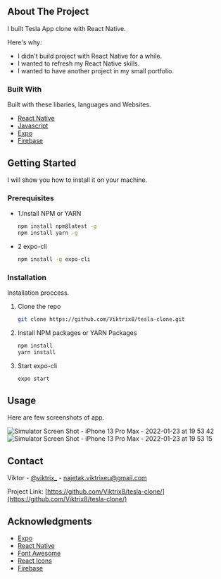 <!-- ABOUT THE PROJECT -->
## About The Project

I built Tesla App clone with React Native.

Here's why:
* I didn't build project with React Native for a while.
* I wanted to refresh my React Native skills.
* I wanted to have another project in my small portfolio.

### Built With

Built with these libaries, languages and Websites.

* [React Native](https://www.reactnative.dev)
* [Javascript](https://www.javascript.com)
* [Expo](https://expo.dev)
* [Firebase](https://firebase.google.com/)

<!-- GETTING STARTED -->
## Getting Started

I will show you how to install it on your machine.

### Prerequisites

* 1.Install NPM or YARN
  ```sh
  npm install npm@latest -g
  npm install yarn -g
  ```
  
* 2 expo-cli
  ```sh
  npm install -g expo-cli
  ```


### Installation

Installation proccess.

1. Clone the repo
   ```sh
   git clone https://github.com/Viktrix8/tesla-clone.git
   ```
2. Install NPM packages or YARN Packages
   ```sh
   npm install
   yarn install
   ```
   
4. Start expo-cli
   ```sh
   expo start
   ```

<!-- USAGE EXAMPLES -->
## Usage

Here are few screenshots of app.

![Simulator Screen Shot - iPhone 13 Pro Max - 2022-01-23 at 19 53 42](https://user-images.githubusercontent.com/89099647/150729887-98e17e73-ca90-4c37-89c5-5374ede99fe2.png)
![Simulator Screen Shot - iPhone 13 Pro Max - 2022-01-23 at 19 53 15](https://user-images.githubusercontent.com/89099647/150729898-34b3a85a-a3bd-4eed-a4c9-5bf3c4045494.png)

<!-- CONTACT -->
## Contact

Viktor - [@viktrix_](https://twitter.com/Viktrix_) - najetak.viktrixeu@gmail.com

Project Link: [https://github.com/Viktrix8/tesla-clone/](https://github.com/Viktrix8/tesla-clone/)

<!-- ACKNOWLEDGMENTS -->
## Acknowledgments

* [Expo](https://expo.dev)
* [React Native](https://reactnative.dev)
* [Font Awesome](https://fontawesome.com)
* [React Icons](https://react-icons.github.io/react-icons/search)
* [Firebase](https://firebase.google.com/)
